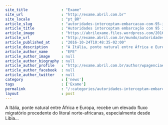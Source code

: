 ```yaml
---
site_title               : "Exame"
site_url                 : "http://exame.abril.com.br"
site_locale              : "pt_BR"
article_slug             : "autoridades-interceptam-embarcacao-com-95-imigrantes-na-italia"
article_title            : "Autoridades interceptam embarcação com 95 imigrantes na Itália"
article_image            : "https://abrilexame.files.wordpress.com/2016/09/size_960_16_9_imigrantes-italia22.jpg?quality=70&strip=all&w=960"
article_url              : "http://exame.abril.com.br/mundo/autoridades-interceptam-embarcacao-com-95-imigrantes-na-italia/"
article_published_at     : "2016-10-24T10:48:35-02:00"
article_description      : "A Itália, ponte natural entre África e Europa, recebe um elevado fluxo migratório procedente do litoral norte-africanas, especialmente desde Líbia..."
article_author_name      : "EFE"
article_author_image     : null
article_author_biography : null
article_author_profile   : "http://exame.abril.com.br/author/wpagenciaefe/"
article_author_facebook  : null
article_author_twitter   : null
category                 : ['news']
tags                     : ['Exame']
permalink                : "/:categories/autoridades-interceptam-embarcacao-com-95-imigrantes-na-italia/"
layout                   : post
---
```


A Itália, ponte natural entre África e Europa, recebe um elevado fluxo migratório procedente do litoral norte-africanas, especialmente desde Líbia...
